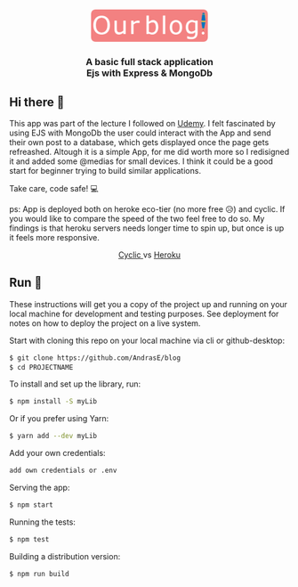 <br>
<p align="center">
  <a href="https://andras-blog.cyclic.app/" target="_blank" rel="noopener noreferrer">
  <img src="https://github.com/AndrasE/raw-readme/blob/main/blog-readme-img.png?raw=true" width="210px">
  </a>
</p>
<h3 align="center">
  A basic full stack application 
  <br>
  Ejs with Express & MongoDb 
</h3>

## Hi there 👋

This app was part of the lecture I followed on <a href="https://www.udemy.com/course/the-complete-web-development-bootcamp" target="_blank" rel="noopener noreferrer">Udemy</a>. I felt fascinated by using EJS with MongoDb the user could interact with the App and send their own post to a database, which gets displayed once the page gets refreashed. Altough it is a simple App, for me did worth more so I redisigned it and added some @medias for small devices. I think it could be a good start for beginner trying to build similar applications. 

Take care, code safe! 💻

ps: App is deployed both on heroke eco-tier (no more free 😥) and cyclic. If you would like to compare the speed of the two feel free to do so. My findings is that heroku servers needs longer time to spin up, but once is up it feels more responsive. <br>
<p align="center">
<a href="https://andras-blog.cyclic.app/" target="_blank" rel="noopener noreferrer"> Cyclic </a>   vs   <a href="https://andras-blog.herokuapp.com" target="_blank" rel="noopener noreferrer"> Heroku </a>
</p>

## Run 🚀
These instructions will get you a copy of the project up and running on your local machine for development and testing purposes. See deployment for notes on how to deploy the project on a live system.

Start with cloning this repo on your local machine via cli or github-desktop:

```sh
$ git clone https://github.com/AndrasE/blog
$ cd PROJECTNAME
```
To install and set up the library, run:
```sh
$ npm install -S myLib
```

Or if you prefer using Yarn:
```sh
$ yarn add --dev myLib
```

Add your own credentials:
```sh
add own credentials or .env
```
Serving the app:
```sh
$ npm start
```
Running the tests:
```sh
$ npm test
```
Building a distribution version:
```sh
$ npm run build
```
